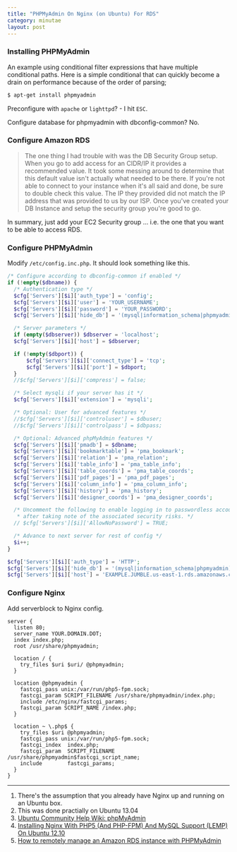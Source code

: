 ```yaml
---
title: "PHPMyAdmin On Nginx (on Ubuntu) For RDS"
category: minutae
layout: post
---
```


### Installing PHPMyAdmin

An example using conditional filter expressions that have multiple conditional
paths. Here is a simple conditional that can quickly become a drain on
performance because of the order of parsing;

```bash
$ apt-get install phpmyadmin
```

Preconfigure with `apache` or `lighttpd`? - I hit `ESC`.

Configure database for phpmyadmin with dbconfig-common? No.

### Configure Amazon RDS

> The one thing I had trouble with was the DB Security Group setup.  When you go
> to add access for an CIDR/IP it provides a recommended value.  It took some
> messing around to determine that this default value isn't actually what needed
> to be there.  If you're not able to connect to your instance when it's all
> said and done, be sure to double check this value. The IP they provided did
> not match the IP address that was provided to us by our ISP.  Once you've
> created your DB Instance and setup the security group you're good to go.

In summary, just add your EC2 Security group ... i.e. the one that you want to
be able to access RDS.

### Configure PHPMyAdmin

Modify `/etc/config.inc.php`. It should look something like this.

```php
/* Configure according to dbconfig-common if enabled */
if (!empty($dbname)) {
  /* Authentication type */
  $cfg['Servers'][$i]['auth_type'] = 'config';
  $cfg['Servers'][$i]['user'] = 'YOUR_USERNAME';
  $cfg['Servers'][$i]['password'] = 'YOUR_PASSWORD';
  $cfg['Servers'][$i]['hide_db'] = '(mysql|information_schema|phpmyadmin)';

  /* Server parameters */
  if (empty($dbserver)) $dbserver = 'localhost';
  $cfg['Servers'][$i]['host'] = $dbserver;

  if (!empty($dbport)) {
      $cfg['Servers'][$i]['connect_type'] = 'tcp';
      $cfg['Servers'][$i]['port'] = $dbport;
  }
  //$cfg['Servers'][$i]['compress'] = false;

  /* Select mysqli if your server has it */
  $cfg['Servers'][$i]['extension'] = 'mysqli';

  /* Optional: User for advanced features */
  //$cfg['Servers'][$i]['controluser'] = $dbuser;
  //$cfg['Servers'][$i]['controlpass'] = $dbpass;

  /* Optional: Advanced phpMyAdmin features */
  $cfg['Servers'][$i]['pmadb'] = $dbname;
  $cfg['Servers'][$i]['bookmarktable'] = 'pma_bookmark';
  $cfg['Servers'][$i]['relation'] = 'pma_relation';
  $cfg['Servers'][$i]['table_info'] = 'pma_table_info';
  $cfg['Servers'][$i]['table_coords'] = 'pma_table_coords';
  $cfg['Servers'][$i]['pdf_pages'] = 'pma_pdf_pages';
  $cfg['Servers'][$i]['column_info'] = 'pma_column_info';
  $cfg['Servers'][$i]['history'] = 'pma_history';
  $cfg['Servers'][$i]['designer_coords'] = 'pma_designer_coords';

  /* Uncomment the following to enable logging in to passwordless accounts,
   * after taking note of the associated security risks. */
  // $cfg['Servers'][$i]['AllowNoPassword'] = TRUE;

  /* Advance to next server for rest of config */
  $i++;
}

$cfg['Servers'][$i]['auth_type'] = 'HTTP';
$cfg['Servers'][$i]['hide_db'] = '(mysql|information_schema|phpmyadmin)';
$cfg['Servers'][$i]['host'] = 'EXAMPLE.JUMBLE.us-east-1.rds.amazonaws.com';
```

### Configure Nginx

Add serverblock to Nginx config.

```nginx
server {
  listen 80;
  server_name YOUR.DOMAIN.DOT;
  index index.php;
  root /usr/share/phpmyadmin;

  location / {
    try_files $uri $uri/ @phpmyadmin;
  }

  location @phpmyadmin {
    fastcgi_pass unix:/var/run/php5-fpm.sock;
    fastcgi_param SCRIPT_FILENAME /usr/share/phpmyadmin/index.php;
    include /etc/nginx/fastcgi_params;
    fastcgi_param SCRIPT_NAME /index.php;
  }

  location ~ \.php$ {
    try_files $uri @phpmyadmin;
    fastcgi_pass unix:/var/run/php5-fpm.sock;
    fastcgi_index  index.php;
    fastcgi_param  SCRIPT_FILENAME  /usr/share/phpmyadmin$fastcgi_script_name;
    include        fastcgi_params;
  }
}
```

---

1. There's the assumption that you already have Nginx up and running on an
   Ubuntu box.
2. This was done practially on Ubuntu 13.04
3. [Ubuntu Community Help Wiki: phpMyAdmin][1]
4. [Installing Nginx With PHP5 (And PHP-FPM) And MySQL Support (LEMP) On Ubuntu
   12.10][2]
5. [How to remotely manage an Amazon RDS instance with PHPMyAdmin][3]

[1]: https://help.ubuntu.com/community/phpMyAdmin
[2]: http://www.howtoforge.com/installing-nginx-with-php5-and-php-fpm-and-mysql-support-lemp-on-ubuntu-12.
[3]: http://blog.benkuhl.com/2010/12/how-to-remotely-manage-an-amazon-rds-instance-with-phpmyadmin/
